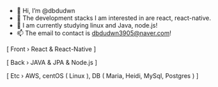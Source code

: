 - 👋 Hi, I’m @dbdudwn
- 👀 The development stacks I am interested in are react, react-native.
- 🌱 I am currently studying linux and Java, node.js!
- 📫 The email to contact is dbdudwn3905@naver.com!

[ Front › React & React-Native ]

[ Back › JAVA & JPA & Node.js ]

[ Etc › AWS, centOS ( Linux ), DB ( Maria, Heidi, MySql, Postgres ) ]
